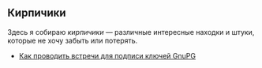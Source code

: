 ## Кирпичики

Здесь я собираю _кирпичики_&nbsp;— различные интересные находки и штуки, которые не хочу забыть или потерять.

* [Как проводить встречи для подписи ключей GnuPG](pgp-key-signing-party/)
